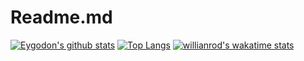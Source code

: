 # Readme.md
[![Eygodon's github stats](https://github-readme-stats.vercel.app/api?username=eygodon&count_private=true&show_icons=true&theme=vision-friendly-dark)](https://github.com/eygodon/github-readme-stats)
[![Top Langs](https://github-readme-stats.vercel.app/api/top-langs/?username=eygodon&theme=dark)](https://github.com/eygodon/github-readme-stats)
[![willianrod's wakatime stats](https://github-readme-stats.vercel.app/api/wakatime?username=eygodon)](https://github.com/eygodon/github-readme-stats)



